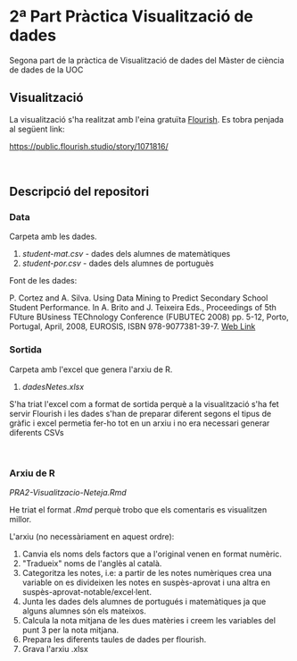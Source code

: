 # 2ª Part Pràctica Visualització de dades

Segona part de la pràctica de Visualització de dades del Màster de ciència de dades de la UOC

## Visualització

La visualització s'ha realitzat amb l'eina gratuïta [Flourish](https://flourish.studio/). Es tobra penjada al següent link:

https://public.flourish.studio/story/1071816/

<br/>

## Descripció del repositori

### **Data**

Carpeta amb les dades.

1. *student-mat.csv* - dades dels alumnes de matemàtiques
2. *student-por.csv* - dades dels alumnes de portuguès

Font de les dades:

P. Cortez and A. Silva. Using Data Mining to Predict Secondary School Student Performance. In A. Brito and J. Teixeira Eds., Proceedings of 5th FUture BUsiness TEChnology Conference (FUBUTEC 2008) pp. 5-12, Porto, Portugal, April, 2008, EUROSIS, ISBN 978-9077381-39-7.
[Web Link](http://www3.dsi.uminho.pt/pcortez/student.pdf)
<br/>
### **Sortida**

Carpeta amb l'excel que genera l'arxiu de R.

1. *dadesNetes.xlsx*

S'ha triat l'excel com a format de sortida perquè a la visualització s'ha fet servir Flourish i les dades s'han de preparar diferent segons el tipus de gràfic i excel permetia fer-ho tot en un arxiu i no era necessari generar diferents CSVs

<br/>

### **Arxiu de R**

*PRA2-Visualitzacio-Neteja.Rmd*

He triat el format *.Rmd* perquè trobo que els comentaris es visualitzen millor.

L'arxiu (no necessàriament en aquest ordre):
1. Canvia els noms dels factors que a l'original venen en format numèric.
2. "Tradueix" noms de l'anglès al català.
3. Categoritza les notes, i.e: a partir de les notes numèriques crea una variable on es divideixen les notes en suspès-aprovat i una altra en suspès-aprovat-notable/excel·lent.
4. Junta les dades dels alumnes de portugués i matemàtiques ja que alguns alumnes són els mateixos.
5. Calcula la nota mitjana de les dues matèries i creem les variables del punt 3 per la nota mitjana.
6. Prepara les diferents taules de dades per flourish.
7. Grava l'arxiu .xlsx






